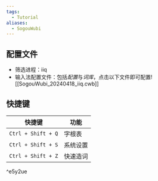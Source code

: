 ```yaml
---
tags:
  - Tutorial
aliases:
  - SogouWubi
---
```

## 配置文件
- 筛选进程：iiq 
- 输入法配置文件：包括*配置*与*词库*，点击以下文件即可配置![[SogouWubi_20240418_iiq.cwb]]
## 快捷键

| 快捷键                | 功能   |
| ------------------ | ---- |
| `Ctrl + Shift + Q` | 字根表  |
| `Ctrl + Shift + S` | 系统设置 |
| `Ctrl + Shift + Z` | 快速造词 |

^e5y2ue